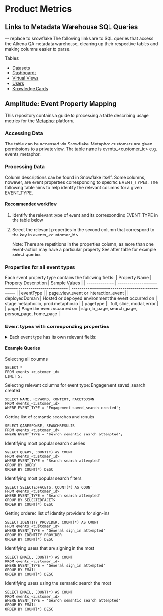 # Product Metrics

## Links to Metadata Warehouse SQL Queries
-- replace to snowflake
The following links are to SQL queries that access the Athena QA metadata warehouse, cleaning up their respective tables and making columns easier to parse.

Tables:
- [Datasets](https://github.com/MetaphorData/product-metrics/blob/main/datasets%20expanded.sql)
- [Dashboards](https://github.com/MetaphorData/product-metrics/blob/main/dashboards_expanded.sql)
- [Virtual Views](https://github.com/MetaphorData/product-metrics/blob/main/virtual_views%20expanded.sql)
- [Users](https://github.com/MetaphorData/product-metrics/blob/main/users%20expanded.sql)
- [Knowledge Cards](https://github.com/MetaphorData/product-metrics/blob/main/knowledge_cards%20expanded.sql)


## Amplitude: Event Property Mapping
This repository contains a guide to processing a table describing usage metrics for the [Metaphor](https://metaphor.io) platform.

### Accessing Data
The table can be accessed via Snowflake. Metaphor customers are given permissions to a private view. The table name is events_<customer_id> e.g. events_metaphor.

### Processing Data
Column descriptions can be found in Snowflake itself. Some columns, however, are event properties corresponding to specific EVENT_TYPEs. The following table aims to help identify the relevant columns for a given EVENT_TYPE.

#### Recommended workflow
1. Identify the relevant type of event and its corresponding EVENT_TYPE in the table below
2. Select the relevant properties in the second column that correspond to the key in events_<customer_id> 

   Note: There are repetitions in the properties column, as more than one event-action may have a particular property
   See after table for example select queries

### Properties for all event types
Each event property type contains the following fields: 
| Property Name  | Property Description                                 | Sample Values                                     |
| -------------- | ---------------------------------------------------- | ------------------------------------------------- |
| eventType      |                                                      | page_view_event or interaction_event              |
| deployedDomain | Hosted or deployed environment the event occurred on | stage.metaphor.io, prod.metaphor.io               |
| pageType       |                                                      | full, slide, modal, error                         |
| page           | Page the event occurred on                           | sign_in_page, search_page, person_page, home_page |

### Event types with corresponding properties
<details>
<summary> Each event type has its own relevant fields: </summary>

|                        EVENT_TYPE                       |                                                                                                             Trigger + Event Description                                                                                                             |        Property Name       |                                                    Property Description                                                   |                                                                  Sample Values                                                                  |
|:-------------------------------------------------------:|:---------------------------------------------------------------------------------------------------------------------------------------------------------------------------------------------------------------------------------------------------:|:--------------------------:|:-------------------------------------------------------------------------------------------------------------------------:|:-----------------------------------------------------------------------------------------------------------------------------------------------:|
| General sign_in attempted                               | triggered when a user clicks on a sign in option on the /login route                                                                                                                                                                                | identity_provider          | The name of the identity provider the user attempted to sign in with                                                      | google, okta                                                                                                                                    |
| General sign_in_page viewed                             | When an unauthenticated user lands on the sign in page                                                                                                                                                                                              |                            |                                                                                                                           |                                                                                                                                                 |
| General sign_in failed                                  | triggered when a user unsuccessfully attempts to sign in to the app                                                                                                                                                                                 | reason                     | The reason why the sign in attempt failed                                                                                 | unauthorized                                                                                                                                    |
| PageViewEvent [page name]                               | triggered when the user navigates to a url within Metaphor                                                                                                                                                                                          | hash                       | URL fragment                                                                                                              | section                                                                                                                                         |
|                                                         |                                                                                                                                                                                                                                                     | query                      | The query arguments search parameter in the browser URL                                                                   | contentType=myKnowledgeCards                                                                                                                    |
| Search search attempted                                 | When a user executes a search query by inputting a keyword and causing a request to be made                                                                                                                                                         | query                      | search keyword or query executed                                                                                          | rides, *                                                                                                                                        |
|                                                         |                                                                                                                                                                                                                                                     | context                    | search context the query was executed under                                                                               | Dashboards, Datasets, KnowledgeCards, Persons, DBT_MODEL, LOOKER_EXPLORE, LOOKER_VIEW                                                           |
|                                                         |                                                                                                                                                                                                                                                     | interaction                | interaction performed by the user to trigger the search                                                                   | click, enter                                                                                                                                    |
|                                                         |                                                                                                                                                                                                                                                     | latency                    | how long the search result took to be rendered on the screen in ms                                                        | 300, 20000                                                                                                                                      |
|                                                         |                                                                                                                                                                                                                                                     | facets                     | facets that were used to constrain the search                                                                             | authors, knowledge card types, hashtags                                                                                                         |
|                                                         |                                                                                                                                                                                                                                                     | selectedFacets             | facets that were used to constrain the search                                                                             | [authors, knowledge card types, hashtags]                                                                                                       |
|                                                         |                                                                                                                                                                                                                                                     | selectedFilters            | filters that were used to constrain the search                                                                            | [dashboardFilters, datasetFilters]                                                                                                              |
| Search suggestion selected                              | When a user inputs a set of characters in the search input field and suggested input is selected                                                                                                                                                    | input                      | characters entered to trigger the suggestion results                                                                      | rides, *                                                                                                                                        |
|                                                         |                                                                                                                                                                                                                                                     | context                    | search context the query was selected for                                                                                 | Dashboards, Datasets, KnowledgeCards, Persons, DBT_MODEL, LOOKER_EXPLORE, LOOKER_VIEW                                                           |
|                                                         |                                                                                                                                                                                                                                                     | interaction                | interaction performed by the user to select suggestions                                                                   | click, enter                                                                                                                                    |
|                                                         |                                                                                                                                                                                                                                                     | latency                    | how long the suggestion results took to be rendered on the screen in ms                                                   | 300, 20000                                                                                                                                      |
|                                                         |                                                                                                                                                                                                                                                     | suggestion_selected        | value of the selected suggestion                                                                                          | acme.ride_share.rides_by_month_2017                                                                                                             |
| Search top_hashtag selected                             | When a user executes the primary action related to a top hashtag                                                                                                                                                                                    | hashtag                    | the value of the selected hashtag                                                                                         | subscriptions                                                                                                                                   |
| Support feedback_form accessed                          | When a viewer interacts with a link to navigate to the external feedback form                                                                                                                                                                       |                            |                                                                                                                           |                                                                                                                                                 |
| Support support_center accessed                         | When a viewer interacts with a link to navigate to the external support / help page                                                                                                                                                                 |                            |                                                                                                                           |                                                                                                                                                 |
|                                                         |                                                                                                                                                                                                                                                     | cta                        | the cta that the viewer interacted with on the top contributor interface                                                  | search, profile, email, slack                                                                                                                   |
| Onboarding slack installed                              | When a slack user installs the Metaphor Slack app                                                                                                                                                                                                   | person_id                  | the identifier of the viewer                                                                                              | PERSON~2AE5D58F67BA72CBD8F94604F7FC234D                                                                                                         |
| Engagement linege_graph interacted                      | When a user performs any interactive action on a lineage graph                                                                                                                                                                                      | num_nodes_shown            | the number of nodes in the lineage graph                                                                                  | 1, 30, 40,50,100                                                                                                                                |
|                                                         |                                                                                                                                                                                                                                                     | asset_id                   |                                                                                                                           | DATASET~2AE5D58F67BA72CBD8F94604F7FC234D                                                                                                        |
|                                                         |                                                                                                                                                                                                                                                     | latency                    | how long it took for the lineage graph to be rendered in ms                                                               | 300, 20000                                                                                                                                      |
|                                                         |                                                                                                                                                                                                                                                     | asset_type                 | the type of the asset being viewed                                                                                        | Dashboard, Dataset, KnowledgeCards                                                                                                              |
| Engagement share_asset performed                        | When a user interacts with the share interface and performs a related action                                                                                                                                                                        | asset_id                   | global identifier for the asset                                                                                           | DATASET~2AE5D58F67BA72CBD8F94604F7FC234D                                                                                                        |
|                                                         |                                                                                                                                                                                                                                                     | type                       | the share action performed / interacted with by the user                                                                  | copyLink, shareViaSlack, shareViaEmail                                                                                                          |
| Engagement config_ownership interacted                  | When user performs a cta within the configured ownership interface                                                                                                                                                                                  |                            |                                                                                                                           |                                                                                                                                                 |
|                                                         |                                                                                                                                                                                                                                                     | owner                      | optional field that if filled indicates interaction a person captured in Metaphor                                         | DATASET~2AE5D58F67BA72CBD8F94604F7FC234D                                                                                                        |
|                                                         |                                                                                                                                                                                                                                                     |                            |                                                                                                                           |                                                                                                                                                 |
|                                                         |                                                                                                                                                                                                                                                     | external                   | optional field that if filled indicates interaction the external owner                                                    | external@example.com                                                                                                                            |
| Engagement knowledge_card creation_attempted            | When a user attempts to create a knowledge card                                                                                                                                                                                                     | cta                        | the cta that the viewer interacted with on the configurable ownership interface                                           | profile, email, slack                                                                                                                           |
|                                                         |                                                                                                                                                                                                                                                     | card_type                  | type of the card created                                                                                                  | HOW_TO_USE, INCIDENT, DEPRECATION                                                                                                               |
|                                                         |                                                                                                                                                                                                                                                     | anchor_id                  | the asset identifier for the asset that the knowledge card is created against                                             | DATASET~2AE5D58F67BA72CBD8F94604F7FC234D                                                                                                        |
|                                                         |                                                                                                                                                                                                                                                     | num_char_body              | number of characters that a person has entered in the main body, typically the description of the knowledge card          | 100, 200, 500, 1000                                                                                                                             |
|                                                         |                                                                                                                                                                                                                                                     | plannedDate                |                                                                                                                           | 2021-11-02T22:18:40.420Z                                                                                                                        |
| Engagement knowledge_card filtered_display              | When a user successfully filters knowledge cards under the knowledge cards tab on an asset page                                                                                                                                                     | filters                    |                                                                                                                           | authors, knowledge card types, hashtags                                                                                                         |
| Engagement knowledge_card edited                        | When a user edits an existing knowledge card                                                                                                                                                                                                        | asset_id                   | global identifier for the asset                                                                                           | KNOWLEDGE_CARD~2AE5D58F67BA72CBD8F94604F7FC234D                                                                                                 |
| Engagement knowledge_card unsuccessful_creation         | When a user attempts to create a knowledge card but exits out of the creation flow before successful completion                                                                                                                                     | did_change_defaults        |                                                                                                                           | true, false                                                                                                                                     |
|                                                         |                                                                                                                                                                                                                                                     | anchor_id                  | the asset identifier for the asset that the knowledge card is created against                                             | DATASET~2AE5D58F67BA72CBD8F94604F7FC234D                                                                                                        |
| Engagement knowledge_card archived                      | When a user archives a knowledge card                                                                                                                                                                                                               | asset_id                   | global identifier for the asset                                                                                           | KNOWLEDGE_CARD~2AE5D58F67BA72CBD8F94604F7FC234D                                                                                                 |
| Engagement asset_page from_slack                        | When a slack user navigates to an entity page from a Metaphor Slack generated link                                                                                                                                                                  | asset_id                   | global identifier for the asset                                                                                           | KNOWLEDGE_CARD~2AE5D58F67BA72CBD8F94604F7FC234D                                                                                                 |
| Engagement asset followed                               | A user follows an asset by interacting with a follow control to become a follower of that asset                                                                                                                                                     | asset_id                   | global identifier for the asset                                                                                           | KNOWLEDGE_CARD~2AE5D58F67BA72CBD8F94604F7FC234D                                                                                                 |
| Engagement asset unfollowed                             | A user unfollows an asset by interacting with a follow control to no longer be a follower of the asset                                                                                                                                              | asset_id                   | global identifier for the asset                                                                                           | KNOWLEDGE_CARD~2AE5D58F67BA72CBD8F94604F7FC234D                                                                                                 |
| Engagement governed_tag assigned                        | When a user assigns a governed tag to an asset                                                                                                                                                                                                      | asset_id                   | global identifier for the asset                                                                                           | KNOWLEDGE_CARD~2AE5D58F67BA72CBD8F94604F7FC234D                                                                                                 |
|                                                         |                                                                                                                                                                                                                                                     | tag_id                     | global identifier for the tag                                                                                             | USER_DEFINED_RESOURCE~2AE5D58F67BA72CBD8F94604F7FC234D                                                                                          |
|                                                         |                                                                                                                                                                                                                                                     |                            |                                                                                                                           |                                                                                                                                                 |
| Engagement governed_tag unassigned                      | When a user unassigns a governed tag to an asset that it was previously assigned to                                                                                                                                                                 | asset_id                   | global identifier for the asset                                                                                           | KNOWLEDGE_CARD~2AE5D58F67BA72CBD8F94604F7FC234D                                                                                                 |
|                                                         |                                                                                                                                                                                                                                                     | tag_id                     | global identifier for the tag                                                                                             | USER_DEFINED_RESOURCE~2AE5D58F67BA72CBD8F94604F7FC234D                                                                                          |
|                                                         |                                                                                                                                                                                                                                                     |                            |                                                                                                                           |                                                                                                                                                 |
| Engagement asset_description added                      | When a user adds a crowd sourced description to a data asset                                                                                                                                                                                        | asset_id                   | global identifier for that asset                                                                                          | DATASET~2AE5D58F67BA72CBD8F94604F7FC234D                                                                                                        |
| Engagement directory created                            | When a user adds a new directory to metaphor                                                                                                                                                                                                        | directory_id               | global identifier for the directory                                                                                       | NAMESPACE~4BD8F73EBEB8CB15E0B01547B0425FA5                                                                                                      |
|                                                         |                                                                                                                                                                                                                                                     | name_at_creation           | The name of the directory at the time of creation                                                                         | my dir                                                                                                                                          |
| Engagement knowledge_card created                       | When a user successfully creates to create a knowledge card                                                                                                                                                                                         | cta                        | the cta that the viewer interacted with                                                                                   | profile, email, slack                                                                                                                           |
|                                                         |                                                                                                                                                                                                                                                     | card_type                  | type of the card created                                                                                                  | HOW_TO_USE, INCIDENT, DEPRECATION                                                                                                               |
|                                                         |                                                                                                                                                                                                                                                     | asset_id                   | global identifier for the knowledge card                                                                                  | KNOWLEDGE_CARD~2AE5D58F67BA72CBD8F94604F7FC234D                                                                                                 |
|                                                         |                                                                                                                                                                                                                                                     | anchor_id                  | the asset identifier for the asset that the knowledge card is created against                                             | DATASET~2AE5D58F67BA72CBD8F94604F7FC234D                                                                                                        |
|                                                         |                                                                                                                                                                                                                                                     | num_char_body              | number of characters that a person has entered in the main body, typically the description of the knowledge card          | 100, 200, 500, 1000                                                                                                                             |
|                                                         |                                                                                                                                                                                                                                                     | plannedDate                |                                                                                                                           | 2021-11-02T22:18:40.420Z                                                                                                                        |
| Engagement lineage panel_opened                         | When a viewer opens the analysis panel on a lineage graph when the mode is impact analysis                                                                                                                                                          | asset_id                   | global identifier for the asset                                                                                           | DATASET~2AE5D58F67BA72CBD8F94604F7FC234D                                                                                                        |
| Engagement lineage impact_analysis_mode_shown           | A user opts to view the lineage graph in impact analysis mode by toggling the switch to the on state                                                                                                                                                | asset_id                   | global identifier for the asset                                                                                           | DATASET~2AE5D58F67BA72CBD8F94604F7FC234D                                                                                                        |
| Engagement lineage associated_user_list_accessed        | A user downloads, copies or accesses the list of users that are associated with a data asset under impact analysis mode                                                                                                                             | access_type                | global identifier for the asset                                                                                           | copy, download, view                                                                                                                            |
|                                                         |                                                                                                                                                                                                                                                     | asset_id                   | global identifier for the asset                                                                                           | DATASET~2AE5D58F67BA72CBD8F94604F7FC234D                                                                                                        |
| Engagement lineage node_details_viewed                  | A viewer interacts with a node in the graph to show the details of the asset represented by that node within the rendered graph bounds The viewer must be in impact analysis mode to trigger this event and spend sufficient dwell time on the node | asset_id                   | global identifier for the asset                                                                                           | DATASET~2AE5D58F67BA72CBD8F94604F7FC234D                                                                                                        |
| Engagement document copied                              | A viewer copies a document using a copy document action                                                                                                                                                                                             | asset_id                   | global identifier for the document being copied                                                                           | KNOWLEDGE_CARD~2AE5D58F67BA72CBD8F94604F7FC234D                                                                                                 |
| Engagement document created                             | A viewer successfully creates a new document                                                                                                                                                                                                        | asset_id                   | global identifier for the document that was created                                                                       | KNOWLEDGE_CARD~2AE5D58F67BA72CBD8F94604F7FC234D                                                                                                 |
| Engagement document moved                               | A viewer moves a document using the move document action                                                                                                                                                                                            | asset_id                   | global identifier for the asset                                                                                           | KNOWLEDGE_CARD~2AE5D58F67BA72CBD8F94604F7FC234D                                                                                                 |
|                                                         |                                                                                                                                                                                                                                                     | moved_to_dir_with_id       | global identifier for the directory the document was moved to                                                             | NAMESPACE~4BD8F73EBEB8CB15E0B01547B0425FA5                                                                                                      |
| Engagement column_governed_tag assigned                 | When a viewer assigns a governed tag to a column or field path in an asset                                                                                                                                                                          | column_names               | Array of affected column names / fieldPaths                                                                               | ["user_id", "order_id"]                                                                                                                         |
|                                                         |                                                                                                                                                                                                                                                     | asset_id                   | The asset id for the dataset                                                                                              | DATASET~2AE5D58F67BA72CBD8F94604F7FC234D                                                                                                        |
|                                                         |                                                                                                                                                                                                                                                     | tags_added                 | Array of governed tag names added                                                                                         | ["gold", "marketing/eu"]                                                                                                                        |
| Engagement column_governed_tag unassigned               | When a viewer unassigns a governed tag to a column or field path that it was previously assigned to                                                                                                                                                 | column_names               | Array of affected column names / fieldPaths                                                                               | ["user_id", "order_id"]                                                                                                                         |
|                                                         |                                                                                                                                                                                                                                                     | asset_id                   | The asset id for the dataset                                                                                              | DATASET~2AE5D58F67BA72CBD8F94604F7FC234D                                                                                                        |
|                                                         |                                                                                                                                                                                                                                                     | tags_removed               | Array of governed tag names removed                                                                                       | ["gold", "marketing/eu"]                                                                                                                        |
| Engagement column_description added                     | When a viewer adds a crowd sourced description to a field / column on a data asset, typically a dataset                                                                                                                                             | column_name                | The column name that the description was created for                                                                      | order_id                                                                                                                                        |
|                                                         |                                                                                                                                                                                                                                                     | asset_id                   | The asset id for the dataset                                                                                              | DATASET~2AE5D58F67BA72CBD8F94604F7FC234D                                                                                                        |
| Engagement bulk_action governed_tags_updated            | When a viewer updates the governed tags for a set of assets using the bulk action feature to select one or more assets                                                                                                                              | number_of_objects_impacted | The number of objects (assets, columns, etc) selected and acted upon in the bulk operation                                | 1,4,30                                                                                                                                          |
|                                                         |                                                                                                                                                                                                                                                     | tags_added                 | Array of governed tag names added                                                                                         | ["gold", "marketing/eu"]                                                                                                                        |
|                                                         |                                                                                                                                                                                                                                                     | tags_removed               | Array of governed tag names removed                                                                                       | ["gold", "marketing/eu"]                                                                                                                        |
| Engagement bulk_action asset_contacts_updated           | When a viewer updates / manages the asset contacts for a set of assets using the bulk action features to select one or more assets                                                                                                                  | number_of_objects_impacted | The number of objects (assets, columns, etc) selected and acted upon in the bulk operation                                | 1,5,23                                                                                                                                          |
|                                                         |                                                                                                                                                                                                                                                     | contacts_types_added       | The array of unique identifiers for the contact types that were added                                                     | ["USER_DEFINED_RESOURCE~2AE5D58F67BA72CBD8F94604F7FC234D"]                                                                                      |
|                                                         |                                                                                                                                                                                                                                                     | contacts_types_removed     | The array of unique identifiers for the contact types that were removed                                                   | ["USER_DEFINED_RESOURCE~2AE5D58F67BA72CBD8F94604F7FC234D"]                                                                                      |
| Engagement who_viewed_this_asset opened                 | When a viewer toggles open a control displaying the people who have viewed an asset                                                                                                                                                                 | asset_id                   | global identifier for the asset                                                                                           | DATASET~2AE5D58F67BA72CBD8F94604F7FC234D                                                                                                        |
| Engagement directory documents_filtered                 | When a viewer successfully filters documents under a directory page                                                                                                                                                                                 | statuses                   | Array of statuses used to filter the directory                                                                            | ["ARCHIVED" , "DRAFT" , "PUBLISHED"]                                                                                                            |
|                                                         |                                                                                                                                                                                                                                                     | tags                       | Array of governed tag names used to filter the directory                                                                  | ["gold", "marketing/eu"]                                                                                                                        |
|                                                         |                                                                                                                                                                                                                                                     | directory_id               | global identifier for the directory                                                                                       | NAMESPACE~4BD8F73EBEB8CB15E0B01547B0425FA5                                                                                                      |
| Engagement change_request sent                          | When a change request is sent by a viewer                                                                                                                                                                                                           | anchor_id                  | global identifier for the anchor asset                                                                                    | DATASET~2AE5D58F67BA72CBD8F94604F7FC234D                                                                                                        |
|                                                         |                                                                                                                                                                                                                                                     | asset_id                   | global identifier for the change request that was sent                                                                    | KNOWLEDGE_CARD~2AE5D58F67BA72CBD8F94604F7FC234D                                                                                                 |
|                                                         |                                                                                                                                                                                                                                                     | type                       | symbol for the change request type                                                                                        | ASSET_ACCESS, COLUMN_UPDATE, CONTACTS_UPDATE, CONTENT_UPDATE, DESCRIPTION_UPDATE, TAGS_UPDATE,                                                  |
| Engagement change_request status_change_attempted       | When user attempts to change the status                                                                                                                                                                                                             | asset_id                   | global identifier for the change request                                                                                  | KNOWLEDGE_CARD~2AE5D58F67BA72CBD8F94604F7FC234D                                                                                                 |
|                                                         |                                                                                                                                                                                                                                                     | status                     | The current status of the change request                                                                                  | OPEN                                                                                                                                            |
| Engagement change_request status_changed                | When the status of a change request is changed                                                                                                                                                                                                      | asset_id                   | global identifier for the change request                                                                                  | KNOWLEDGE_CARD~2AE5D58F67BA72CBD8F94604F7FC234D                                                                                                 |
|                                                         |                                                                                                                                                                                                                                                     | status                     | The new status of the change request                                                                                      | CLOSED                                                                                                                                          |
| Engagement change_request acknowledged                  | When a change request is acknowledged by a recipient                                                                                                                                                                                                | anchor_id                  | global identifier for the anchor asset                                                                                    | DATASET~2AE5D58F67BA72CBD8F94604F7FC234D                                                                                                        |
|                                                         |                                                                                                                                                                                                                                                     | asset_id                   | global identifier for the change request that was acknowledged                                                            | KNOWLEDGE_CARD~2AE5D58F67BA72CBD8F94604F7FC234D                                                                                                 |
|                                                         |                                                                                                                                                                                                                                                     | type                       | symbol for the change request type                                                                                        | ASSET_ACCESS, COLUMN_UPDATE, CONTACTS_UPDATE, CONTENT_UPDATE, DESCRIPTION_UPDATE, TAGS_UPDATE,                                                  |
| Engagement data_group created                           | A viewer successfully creates a new data group (data domain)                                                                                                                                                                                        | data_group_id              | global identifier for the document that was created                                                                       | NAMESPACE~4E9584DFBF78A16886E7D234393C1304                                                                                                      |
| Engagement data_group moved                             | A viewer moves a data_group (data domain) using the move domain action                                                                                                                                                                              | data_group_id              | global identifier for the data group                                                                                      | NAMESPACE~944F076881BEE131E05C6B39134E4FD9                                                                                                      |
|                                                         |                                                                                                                                                                                                                                                     | moved_to_parent_id         | global identifier for the destination data group the source domain was moved to. Will be null if moved to the top level   | NAMESPACE~4BD8F73EBEB8CB15E0B01547B0425FA5                                                                                                      |
| Engagement directory moved                              | A viewer moves a user_defined_space (directory) using the move directory action                                                                                                                                                                     | directory_id               | global identifier for the directory                                                                                       | NAMESPACE~16434633EB85DF03EC87B003FB882E90                                                                                                      |
|                                                         |                                                                                                                                                                                                                                                     | moved_to_parent_id         | global identifier for the destination directory the source directory was moved to. Will be null if moved to the top level | NAMESPACE~16434633EB85DF03EC87B003FB882E90                                                                                                      |
| Engagement additional_asset_likers shown                | A viewer revealed a list of additional people who liked an asset                                                                                                                                                                                    | asset_id                   | global identifier for the asset that was opened                                                                           | KNOWLEDGE_CARD~2AE5D58F67BA72CBD8F94604F7FC234D                                                                                                 |
|                                                         |                                                                                                                                                                                                                                                     | performed_by_author        | indicates that the action was performed by the author of the related asset                                                | true, false                                                                                                                                     |
| Engagement app_home opened                              | A user open Slack Metaphor Home tab                                                                                                                                                                                                                 |                            |                                                                                                                           |                                                                                                                                                 |
| Engagement link_unfurling performed                     | When a user share Metaphor asset in Slack or Teams                                                                                                                                                                                                  | asset_id                   | global identifier for the asset that was shared                                                                           | KNOWLEDGE_CARD~2AE5D58F67BA72CBD8F94604F7FC234D                                                                                                 |
| Engagement share_asset attempted                        | When a user interacts with the share dialog                                                                                                                                                                                                         | asset_id                   | global identifier for the asset that was opened the share dialog in Slack                                                 | KNOWLEDGE_CARD~2AE5D58F67BA72CBD8F94604F7FC234D                                                                                                 |
| Engagement version_history history_list_shown           | When a viewer opens the version history list                                                                                                                                                                                                        | asset_id                   | global identifier for the asset the version history list was shown for                                                    | DATASET~2AE5D58F67BA72CBD8F94604F7FC234D                                                                                                        |
| Engagement version_history version_requested            | When a viewer successfully requests a previous version of an asset to be viewed                                                                                                                                                                     | asset_id                   | global identifier for the asset the version history list was shown for                                                    | DATASET~2AE5D58F67BA72CBD8F94604F7FC234D                                                                                                        |
|                                                         |                                                                                                                                                                                                                                                     | version_id                 | identifer for the selected version                                                                                        | 63bef5bf9588a3c08edaf637                                                                                                                        |
| Engagement app installed                                | When a user install the application                                                                                                                                                                                                                 |                            |                                                                                                                           |                                                                                                                                                 |
| Engagement app uninstalled                              | When a user uninstall the application                                                                                                                                                                                                               |                            |                                                                                                                           |                                                                                                                                                 |
| Engagement asset pinned                                 | A viewer pins an asset into thier personal pins collection by interacting with a pin control                                                                                                                                                        | asset_id                   | global identifier for the asset that was pinned                                                                           | KNOWLEDGE_CARD~2AE5D58F67BA72CBD8F94604F7FC234D                                                                                                 |
| Engagement asset unpinned                               | A viewer unpins an asset into thier personal pins collection by interacting with a pin / unpin control                                                                                                                                              | asset_id                   | global identifier for the asset that was unpinned                                                                         | KNOWLEDGE_CARD~2AE5D58F67BA72CBD8F94604F7FC234D                                                                                                 |
| Engagement request_instance_form shown                  | The request an instance form is made visible to the viewer                                                                                                                                                                                          | viewer_email               | The email of the logged in user may be different from the submitted email if the form is eventually submitted             | username@company_domain.tld                                                                                                                     |
| Engagement request_instance_form submitted              | The request an instance calendar form is submitted by the viewer                                                                                                                                                                                    | viewer_email               | The email of the logged in user, may be different from the submitted email                                                | username@company_domain.tld                                                                                                                     |
| Engagement asset_contact updated                        | When a viewer updates the asset contacts for an asset                                                                                                                                                                                               | contact_types_added        | The array of unique identifiers for the contact types that were added                                                     | ["USER_DEFINED_RESOURCE~2AE5D58F67BA72CBD8F94604F7FC234D"]                                                                                      |
| Search semantic search attempted                        |                                                                                                                                                                                                                                                     | query                      | The query entered by the user                                                                                             | How is revenue calculated                                                                                                                       |
|                                                         |                                                                                                                                                                                                                                                     | qaResponse                 | The response returned by the bot (expected to be a string of around 4-5 lines)                                            | Revenue is calculated by multipling number of units times sales price                                                                           |
|                                                         | When a user queries the Slack/Teams bot to run a semantic search                                                                                                                                                                                    | searchResults              | The search results returned by the bot                                                                                    | ["https://stage.metaphor.io/document/3AF127AD88C49B23D0EEE000EB327F47", "https://stage.metaphor.io/document/3AF127AD88C49B23D0EEE000EB327F47"]  |
| Engagement coverage_analytics shown                     | The coverage analytics widget is made visible to the viewer                                                                                                                                                                                         |                            |                                                                                                                           |                                                                                                                                                 |
| Engagement saved_search created                         | When a user saves search query to the "saved searches"                                                                                                                                                                                              | name                       | Name of the saved search                                                                                                  | Datasets with tags                                                                                                                              |
|                                                         |                                                                                                                                                                                                                                                     | keyword                    | Search query                                                                                                              | has:tag                                                                                                                                         |
|                                                         |                                                                                                                                                                                                                                                     | context                    | Search context                                                                                                            | Datasets                                                                                                                                        |
|                                                         |                                                                                                                                                                                                                                                     | facetsJSON                 | Search filters if any                                                                                                     | {}                                                                                                                                              |
| Engagement saved_search applied                         | When a user applies saved search to see the results                                                                                                                                                                                                 | name                       | Name of the saved search                                                                                                  | John's Dashboards                                                                                                                               |
|                                                         |                                                                                                                                                                                                                                                     | keyword                    | Search query                                                                                                              | author:john                                                                                                                                     |
|                                                         |                                                                                                                                                                                                                                                     | context                    | Search context                                                                                                            | Dashboards                                                                                                                                      |
|                                                         |                                                                                                                                                                                                                                                     | facetsJSON                 | facetsJSON                                                                                                                | {}                                                                                                                                              |
| Onboarding persona created                              | When user picks persona from onboarding page after login                                                                                                                                                                                            | persona                    | Persona value that user picks                                                                                             | DATA_PRODUCER                                                                                                                                   |
| Onboarding persona updated                              | When user changes persona from profile setting page                                                                                                                                                                                                 | persona                    | Persona value that user picks from dropdown                                                                               | DATA_PRODUCER                                                                                                                                   |
| Engagement universal_search liked                       | When user likes the universal search answer                                                                                                                                                                                                         | question                   | The question to be answered                                                                                               | What is KPI?                                                                                                                                    |
|                                                         |                                                                                                                                                                                                                                                     | answer                     | The answer which user likes                                                                                               | KPI stands for Key Performance Indicator.                                                                                                       |
| Engagement universal_search disliked                    | When user dislikes the universal search answer                                                                                                                                                                                                      | question                   | The question to be answered                                                                                               | What is KPI?                                                                                                                                    |
|                                                         |                                                                                                                                                                                                                                                     | answer                     | The answer which user likes                                                                                               | KPI stands for Key Performance Indicator.                                                                                                       |
|                                                         |                                                                                                                                                                                                                                                     | feedback                   | The additional feedback user entered when disliking the answer                                                            | The answer isn't accurate                                                                                                                       |
| Engagement extension_popup opened                       | When user opens extension popup by clicking on the extesion icon or draggable widget                                                                                                                                                                | asset_id                   | global identifier for the asset that was opened in the extension popup                                                    | DASHBOARD~08D4646C256048E699349C372C3322C6                                                                                                      |
| Engagement extension_popup closed                       | When user closes extension popup by clicking on the extesion icon, draggable widget or outside of the popup                                                                                                                                         | asset_id                   | global identifier for the asset that was closed in the extension popup                                                    | DASHBOARD~08D4646C256048E699349C372C3322C6                                                                                                      |
| General extension installed                             | When user installs extenion, enters their company domain and opens extension popup for the very first time                                                                                                                                          |                            |                                                                                                                           |                                                                                                                                                 |
| Engagement list_of_viewers_from_source_system shown     | When user opens a side panel for the lineage node, goes to Impact Analysis tab and click on the button, that reveals list of all viewers from the source system for that asset                                                                      | asset_id                   | global identifier for the asset list of viewers was opened for                                                            | DASHBOARD~08D4646C256048E699349C372C3322C6                                                                                                      |
| Engagement list_of_subscribers_from_source_system shown | When user opens a side panel for the lineage node, goes to Impact Analysis tab and click on the button, that reveals list of all subscribers from the source system for that asset                                                                  | asset_id                   | global identifier for the asset list of subscribers was opened for                                                        | DASHBOARD~08D4646C256048E699349C372C3322C6                                                                                                      |
| Search search_result primary_action_performed           | Viewer performed the primary action on a search result after viewing a set of search results                                                                                                                                                        | query                      | search keyword or query executed                                                                                          | rides, *                                                                                                                                        |
|                                                         |                                                                                                                                                                                                                                                     | context                    | search context the query was executed under                                                                               | Dashboards, Datasets, KnowledgeCards, Persons, DBT_MODEL, LOOKER_EXPLORE, LOOKER_VIEW                                                           |
|                                                         |                                                                                                                                                                                                                                                     | position                   | The 1-based index of the search result within the result set for the current query                                        |                                                                                                                                           1, 10 |
|                                                         |                                                                                                                                                                                                                                                     | asset_id                   | global identifier for the asset that was clicked                                                                          | DASHBOARD~08D4646C256048E699349C372C3322C6                                                                                                      |
|                                                         |                                                                                                                                                                                                                                                     | facets                     | facets that were used to constrain the search                                                                             | authors, knowledge card types, hashtags                                                                                                         |
| Search search_result impression                         | A search result has been displayed in the viewport and may have been viewed by a viewer                                                                                                                                                             | query                      | search keyword or query executed                                                                                          | rides, *                                                                                                                                        |
|                                                         |                                                                                                                                                                                                                                                     | context                    | search context the query was executed under                                                                               | Dashboards, Datasets, KnowledgeCards, Persons, DBT_MODEL, LOOKER_EXPLORE, LOOKER_VIEW                                                           |
|                                                         |                                                                                                                                                                                                                                                     | asset_id                   | global identifier for the asset that was impressed                                                                        | DASHBOARD~08D4646C256048E699349C372C3322C6                                                                                                      |
|                                                         |                                                                                                                                                                                                                                                     | position                   | The 1-based index of the search result within the result set for the current query                                        |                                                                                                                                           1, 10 |
|                                                         |                                                                                                                                                                                                                                                     | facets                     | facets that were used to constrain the search                                                                             | authors, knowledge card types, hashtags                                                                                                         |
| Engagement search_result_action_menu opened             | When user opens the search result action menu                                                                                                                                                                                                       | query                      | search keyword or query executed                                                                                          | rides, *                                                                                                                                        |
| Engagement non_production_assets_switch changed         | When the non-prod assets switch state changed                                                                                                                                                                                                       | state                      | The new state of the switch. "true" means non-prod assets are shown, "false" means non-prod assets are hidden.            | true/false                                                                                                                                      |
| Engagement comment added                                | When a viewer adds a new comment, typically to a knowledge card (post  / notice)                                                                                                                                                                    | comment_id                 | The id of the newly added comment or reply                                                                                | KNOWLEDGE_CARD~55E5D58F67BA72CBD8F94604F7FC234D                                                                                                 |
|                                                         |                                                                                                                                                                                                                                                     | asset_id                   | The asset id that the comment / reply applies to                                                                          | KNOWLEDGE_CARD~2BE5D58F67BA72CBD8F94604F7FC2344                                                                                                 |
|                                                         |                                                                                                                                                                                                                                                     | is_reply                   | Indicates if this is a reply to another comment / reply in a thread                                                       | true/false                                                                                                                                      |
|                                                         |                                                                                                                                                                                                                                                     | parent_comment_id          | Optional. Present if this is a reply to a comment                                                                         | KNOWLEDGE_CARD~AAE5D58F67BA72CBD8F94604F7FC234C                                                                                                 |
| Search search_result non_primary_action_performed       | Viewer performed the non-primary call to action on a search result after viewing a set of search results                                                                                                                                            | query                      | search keyword or query executed                                                                                          | rides, *                                                                                                                                        |
|                                                         |                                                                                                                                                                                                                                                     | context                    | search context the query was executed under                                                                               | Dashboards, Datasets, KnowledgeCards, Persons, DBT_MODEL, LOOKER_EXPLORE, LOOKER_VIEW                                                           |
|                                                         |                                                                                                                                                                                                                                                     | position                   | The 1-based index of the search result within the result set for the current query                                        |                                                                                                                                           1, 10 |
|                                                         |                                                                                                                                                                                                                                                     | asset_id                   | global identifier for the asset that was impressed                                                                        | DASHBOARD~08D4646C256048E699349C372C3322C6                                                                                                      |
|                                                         |                                                                                                                                                                                                                                                     | facets                     | facets that were used to constrain the search                                                                             | authors, knowledge card types, hashtags                                                                                                         |
|                                                         |                                                                                                                                                                                                                                                     | label                      | The display name or label specifying the call to action for the secondary search result control                           | Quick View, Follow                                                                                                                              |
| Engagement support_widget opened                        | When a viewer opens the support widget - Intercom or Canny                                                                                                                                                                                          | widget                     | Identificator of the widget to be opened                                                                                  | intercom' or 'canny';                                                                                                                           |
| Engagement data_quality_widget opened                   | When a viewer opens the data quality widget on an asset page                                                                                                                                                                                        | dataQualityStatus          | Asset data quality status                                                                                                 | "TRANSITIVE_WARNING" \| "ERROR" \| "PASSED" \| "UNKNOWN" \| "WARNING"                                                                           |
| Engagement data_quality_widget closed                   | When a viewer closes the data quality widget on an asset page                                                                                                                                                                                       | dataQualityStatus          | Asset data quality status                                                                                                 | "TRANSITIVE_WARNING" \| "ERROR" \| "PASSED" \| "UNKNOWN" \| "WARNING"                                                                           |
| Engagement data_quality_source_asset viewed             | When a viewer clicks on the source asset in data quality widget                                                                                                                                                                                     | dataQualityStatus          | Asset data quality status                                                                                                 | "TRANSITIVE_WARNING" \| "ERROR" \| "PASSED" \| "UNKNOWN" \| "WARNING"                                                                           |
| Engagement data_quality_show_details clicked            | When a viewer clicks on the show details button in lineage side panel                                                                                                                                                                               | dataQualityStatus          | Asset data quality status                                                                                                 | "TRANSITIVE_WARNING" \| "ERROR" \| "PASSED" \| "UNKNOWN" \| "WARNING"                                                                           |
| Engagement data_quality_column_status clicked           | When a viewer clicks on the column status in columns tab                                                                                                                                                                                            | dataQualityStatus          | Column data quality status                                                                                                | "TRANSITIVE_WARNING" \| "ERROR" \| "PASSED" \| "UNKNOWN" \| "WARNING"                                                                           |
| Engagement common_attribute added                       | When a viewer creates a common attribute                                                                                                                                                                                                            | name                       | the name of the common attribute                                                                                          | user_id, AVERAGE_COUNT                                                                                                                          |
|                                                         |                                                                                                                                                                                                                                                     | tags_count                 | how many tags associated with common attribute                                                                            |                                                                                                                                              42 |
|                                                         |                                                                                                                                                                                                                                                     | contacts_count             | how many contacts associated with common attribute                                                                        |                                                                                                                                              10 |
| Engagement common_attribute deleted                     | When a viewer deletes a common attribute                                                                                                                                                                                                            | name                       | the name of the common attribute                                                                                          | user_id, AVERAGE_COUNT                                                                                                                          |
|                                                         |                                                                                                                                                                                                                                                     | tags_count                 | how many tags associated with common attribute                                                                            |                                                                                                                                              42 |
|                                                         |                                                                                                                                                                                                                                                     | contacts_count             | how many contacts associated with common attribute                                                                        |                                                                                                                                              10 |
| Engagement common_attribute edited                      | When a viewer edits a common attribute                                                                                                                                                                                                              | name                       | the name of the common attribute                                                                                          | user_id, AVERAGE_COUNT                                                                                                                          |
|                                                         |                                                                                                                                                                                                                                                     | tags_count                 | how many tags associated with common attribute                                                                            |                                                                                                                                              42 |
|                                                         |                                                                                                                                                                                                                                                     | contacts_count             | how many contacts associated with common attribute                                                                        |                                                                                                                                              10 |
| Engagement common_attribute_creation cancelled          | When a viewer cancels common attribute creation flow                                                                                                                                                                                                |                            |                                                                                                                           |                                                                                                                                                 |
| Engagement activity_feed_item interaction               | A viewer engages with an activity feed item by clicking a link, button element on the feed                                                                                                                                                          | feed_position              | The 1-based index of the activity feed item within the rendered feed                                                      |                                                                                                                                           1, 10 |
|                                                         |                                                                                                                                                                                                                                                     | asset_id                   | global identifier for the asset represented by the feed item the viewer interacted with                                   | DASHBOARD~08D4646C256048E699349C372C3322C6                                                                                                      |
|                                                         |                                                                                                                                                                                                                                                     | asset_name                 | The  human readable name of the asset represented by the feed item                                                        | cleaned_bike_rides                                                                                                                              |
| Engagement activity_feed impression                     | An activity feed is rendered in the DOM and visible to the viewer                                                                                                                                                                                   |                            |                                                                                                                           |                                                                                                                                                 |
| Engagement activity_feed_item impression                | An activity feed item has been displayed in the viewport and may have been viewed by a viewer                                                                                                                                                       | feed_position              | The 1-based index of the activity feed item within the rendered feed                                                      |                                                                                                                                           1, 10 |
|                                                         |                                                                                                                                                                                                                                                     | asset_id                   | global identifier for the asset represented by the feed item the viewer interacted with                                   | DASHBOARD~08D4646C256048E699349C372C3322C6                                                                                                      |
|                                                         |                                                                                                                                                                                                                                                     | asset_name                 | The  human readable name of the asset represented by the feed item                                                        | cleaned_bike_rides                                                                                                                              |
| Engagement activity_feed content_added                  | More content is requested and added when the user scrolls the activity feed                                                                                                                                                                         | size                       | The number of additional items that were added to the feed                                                                |                                                                                                                                              30 |


</details>

#### Example Queries
Selecting all columns
```shell
SELECT *
FROM events_<customer_id>
LIMIT 5;
```

Selecting relevant columns for event type: Engagement saved_search created
```shell
SELECT NAME, KEYWORD, CONTEXT, FACETSJSON
FROM events_<customer_id>
WHERE EVENT_TYPE = 'Engagement saved_search created';
```

Getting list of semantic searches and results
```shell
SELECT QARESPONSE, SEARCHRESULTS
FROM events_<customer_id>
WHERE EVENT_TYPE = 'Search semantic search attempted';
```

Identifying most popular search queries
```shell
SELECT QUERY, COUNT(*) AS COUNT
FROM events_<customer_id>
WHERE EVENT_TYPE = 'Search search attempted'
GROUP BY QUERY
ORDER BY COUNT(*) DESC;
```

Identifying most popular search filters
```shell
SELECT SELECTEDFACETS, COUNT(*) AS COUNT
FROM events_<customer_id>
WHERE EVENT_TYPE = 'Search search attempted'
GROUP BY SELECTEDFACETS
ORDER BY COUNT(*) DESC;
```

Getting ordered list of identity providers for sign-ins
```shell
SELECT IDENTITY_PROVIDER, COUNT(*) AS COUNT
FROM events_<customer_id>
WHERE EVENT_TYPE = 'General sign_in attempted'
GROUP BY IDENTITY_PROVIDER
ORDER BY COUNT(*) DESC;
```

Identifying users that are signing in the most
```shell
SELECT EMAIL, COUNT(*) AS COUNT
FROM events_<customer_id>
WHERE EVENT_TYPE = 'General sign_in attempted'
GROUP BY EMAIL
ORDER BY COUNT(*) DESC;
```

Identifying users using the semantic search the most
```shell
SELECT EMAIL, COUNT(*) AS COUNT
FROM events_<customer_id>
WHERE EVENT_TYPE = 'Search semantic search attempted'
GROUP BY EMAIL
ORDER BY COUNT(*) DESC;
```

